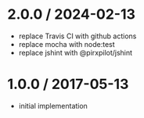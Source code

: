 
2.0.0 / 2024-02-13
==================

 * replace Travis CI with github actions
 * replace mocha with node:test
 * replace jshint with @pirxpilot/jshint

1.0.0 / 2017-05-13
==================

 * initial implementation

